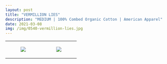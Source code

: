 ```yaml
---
layout: post
title: "VERMILLION LIES"
description: "MEDIUM | 100% Combed Organic Cotton | American Apparel"
date: 2021-03-08
img: /img/0540-vermillion-lies.jpg
---
```




<table style="width:100%;"><tr><td style="vertical-align:top;">
      <figure class="tmblr-full" data-orig-height="2048" data-orig-width="1365" data-orig-src="https://concertshirts.netlify.app/shirts/0540/0540-01.jpg"><img src="https://64.media.tumblr.com/740cda9147bba2f260c61062fedae935/f635c0ee63e8603c-54/s540x810/42d0bcefb67da1777699ae2a3f5ac4734de0c4f1.jpg" data-orig-height="2048" data-orig-width="1365" data-orig-src="https://concertshirts.netlify.app/shirts/0540/0540-01.jpg"/></figure></td>
    <td style="vertical-align:top;">
      <figure class="tmblr-full" data-orig-height="2048" data-orig-width="1365" data-orig-src="https://concertshirts.netlify.app/shirts/0540/0540-02.jpg"><img src="https://64.media.tumblr.com/64aeb4e194f2dc1621f1bea140c41481/f635c0ee63e8603c-8c/s540x810/1f29318185a848a64948eb545eef8f6cca3fc0f4.jpg" data-orig-height="2048" data-orig-width="1365" data-orig-src="https://concertshirts.netlify.app/shirts/0540/0540-02.jpg"/></figure></td>
  </tr></table>
